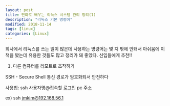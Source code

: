 ```yaml
---
layout: post
title: 만화로 배우는 리눅스 시스템 관리 정리(1) 
description: "리눅스 기본 명령어"
modified: 2018-11-14
tags: [linux]
categories: [Linux]
---
```



회사에서 리눅스를 쓰는 일이 많은데 사용하는 명령어는 몇 지 밖에 안돼서 
아쉬움에 이 책을 봤는데 유용한 것들도 많고 정리가 돼 좋았다. 
신입들에게 추천!! 


1. 다른 컴퓨터를 리모트로 조작하기 

 SSH - Secure Shell 
 통신 경로가 암호화되서 안전하다 
 
 사용법: ssh 사용자명@접속할 로그인 pc 주소 

  ex) ssh jmkim@192.168.56.1 
  


